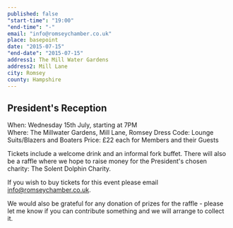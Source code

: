 ```yaml
---
published: false
"start-time": "19:00"
"end-time": "-"
email: "info@romseychamber.co.uk"
place: basepoint
date: "2015-07-15"
"end-date": "2015-07-15"
address1: The Mill Water Gardens
address2: Mill Lane
city: Romsey
county: Hampshire
---
```


## President's Reception

When:		Wednesday 15th July, starting at 7PM		
Where:		The Millwater Gardens, Mill Lane, Romsey
Dress Code:	Lounge Suits/Blazers and Boaters
Price:		£22 each for Members and their Guests

Tickets include a welcome drink and an informal fork buffet.
There will also be a raffle where we hope to raise money for the President's chosen charity: The Solent Dolphin Charity. 

If you wish to buy tickets for this event please email info@romseychamber.co.uk.

We would also be grateful for any donation of prizes for the raffle - please let me know if you can contribute something and we will arrange to collect it.